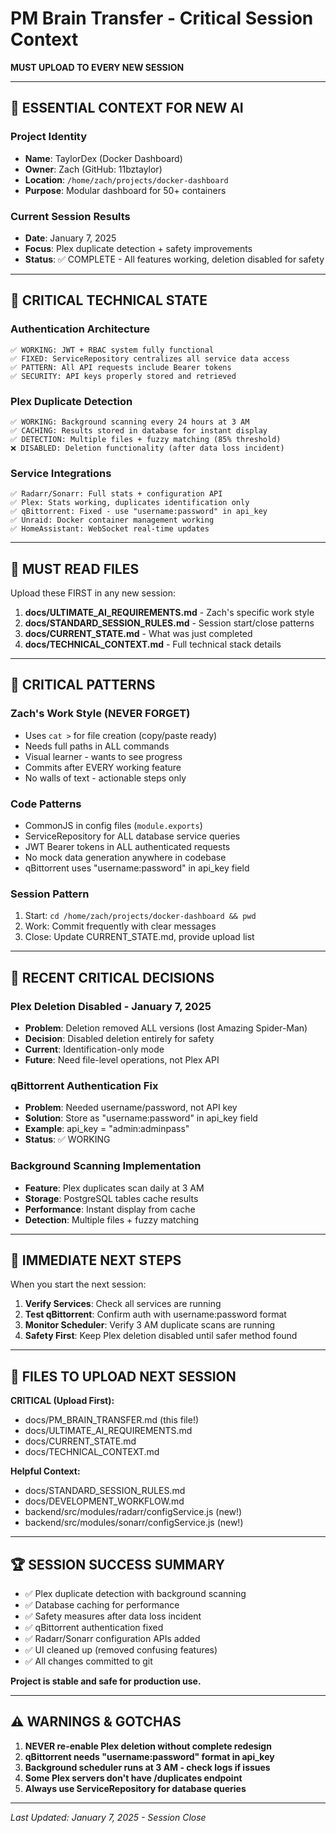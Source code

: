 # PM Brain Transfer - Critical Session Context

**MUST UPLOAD TO EVERY NEW SESSION**

---

## 🧠 **ESSENTIAL CONTEXT FOR NEW AI**

### **Project Identity**
- **Name**: TaylorDex (Docker Dashboard)
- **Owner**: Zach (GitHub: 11bztaylor)
- **Location**: `/home/zach/projects/docker-dashboard`
- **Purpose**: Modular dashboard for 50+ containers

### **Current Session Results**
- **Date**: January 7, 2025
- **Focus**: Plex duplicate detection + safety improvements
- **Status**: ✅ COMPLETE - All features working, deletion disabled for safety

---

## 🔧 **CRITICAL TECHNICAL STATE**

### **Authentication Architecture**
```
✅ WORKING: JWT + RBAC system fully functional
✅ FIXED: ServiceRepository centralizes all service data access
✅ PATTERN: All API requests include Bearer tokens
✅ SECURITY: API keys properly stored and retrieved
```

### **Plex Duplicate Detection**
```
✅ WORKING: Background scanning every 24 hours at 3 AM
✅ CACHING: Results stored in database for instant display
✅ DETECTION: Multiple files + fuzzy matching (85% threshold)
❌ DISABLED: Deletion functionality (after data loss incident)
```

### **Service Integrations**
```
✅ Radarr/Sonarr: Full stats + configuration API
✅ Plex: Stats working, duplicates identification only
✅ qBittorrent: Fixed - use "username:password" in api_key
✅ Unraid: Docker container management working
✅ HomeAssistant: WebSocket real-time updates
```

---

## 📁 **MUST READ FILES**

Upload these FIRST in any new session:

1. **docs/ULTIMATE_AI_REQUIREMENTS.md** - Zach's specific work style
2. **docs/STANDARD_SESSION_RULES.md** - Session start/close patterns  
3. **docs/CURRENT_STATE.md** - What was just completed
4. **docs/TECHNICAL_CONTEXT.md** - Full technical stack details

---

## 🚨 **CRITICAL PATTERNS**

### **Zach's Work Style (NEVER FORGET)**
- Uses `cat >` for file creation (copy/paste ready)
- Needs full paths in ALL commands
- Visual learner - wants to see progress
- Commits after EVERY working feature
- No walls of text - actionable steps only

### **Code Patterns** 
- CommonJS in config files (`module.exports`)
- ServiceRepository for ALL database service queries
- JWT Bearer tokens in ALL authenticated requests
- No mock data generation anywhere in codebase
- qBittorrent uses "username:password" in api_key field

### **Session Pattern**
1. Start: `cd /home/zach/projects/docker-dashboard && pwd`
2. Work: Commit frequently with clear messages
3. Close: Update CURRENT_STATE.md, provide upload list

---

## 🔄 **RECENT CRITICAL DECISIONS**

### **Plex Deletion Disabled - January 7, 2025**
- **Problem**: Deletion removed ALL versions (lost Amazing Spider-Man)
- **Decision**: Disabled deletion entirely for safety
- **Current**: Identification-only mode
- **Future**: Need file-level operations, not Plex API

### **qBittorrent Authentication Fix**  
- **Problem**: Needed username/password, not API key
- **Solution**: Store as "username:password" in api_key field
- **Example**: api_key = "admin:adminpass"
- **Status**: ✅ WORKING

### **Background Scanning Implementation**
- **Feature**: Plex duplicates scan daily at 3 AM
- **Storage**: PostgreSQL tables cache results
- **Performance**: Instant display from cache
- **Detection**: Multiple files + fuzzy matching

---

## 🎯 **IMMEDIATE NEXT STEPS**

When you start the next session:

1. **Verify Services**: Check all services are running
2. **Test qBittorrent**: Confirm auth with username:password format
3. **Monitor Scheduler**: Verify 3 AM duplicate scans are running
4. **Safety First**: Keep Plex deletion disabled until safer method found

---

## 💾 **FILES TO UPLOAD NEXT SESSION**

**CRITICAL (Upload First):**
- docs/PM_BRAIN_TRANSFER.md (this file!)
- docs/ULTIMATE_AI_REQUIREMENTS.md
- docs/CURRENT_STATE.md  
- docs/TECHNICAL_CONTEXT.md

**Helpful Context:**
- docs/STANDARD_SESSION_RULES.md
- docs/DEVELOPMENT_WORKFLOW.md
- backend/src/modules/radarr/configService.js (new!)
- backend/src/modules/sonarr/configService.js (new!)

---

## 🏆 **SESSION SUCCESS SUMMARY**

- ✅ Plex duplicate detection with background scanning
- ✅ Database caching for performance
- ✅ Safety measures after data loss incident
- ✅ qBittorrent authentication fixed
- ✅ Radarr/Sonarr configuration APIs added
- ✅ UI cleaned up (removed confusing features)
- ✅ All changes committed to git

**Project is stable and safe for production use.**

---

## ⚠️ **WARNINGS & GOTCHAS**

1. **NEVER re-enable Plex deletion without complete redesign**
2. **qBittorrent needs "username:password" format in api_key**
3. **Background scheduler runs at 3 AM - check logs if issues**
4. **Some Plex servers don't have /duplicates endpoint**
5. **Always use ServiceRepository for database queries**

---

*Last Updated: January 7, 2025 - Session Close*